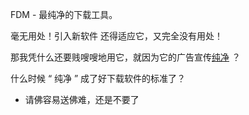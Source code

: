 
FDM - 最纯净的下载工具。


毫无用处！引入新软件 还得适应它，又完全没有用处！

那我凭什么还要贱嗖嗖地用它，就因为它的广告宣传[纯净](https://www.v2ex.com/t/360181) ？

什么时候 “ 纯净 ” 成了好下载软件的标准了？

- 请佛容易送佛难，还是不要了
